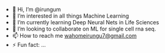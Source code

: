- 👋 Hi, I’m @irungum
- 👀 I’m interested in all things Machine Learning
- 🌱 I’m currently learning Deep Neural Nets in Life Sciences
- 💞️ I’m looking to collaborate on ML for single cell rna seq. 
- 📫 How to reach me wahomeirungu7@gmail.com
- ⚡ Fun fact: ...

<!---
irungum/irungum is a ✨ special ✨ repository because its `README.md` (this file) appears on your GitHub profile.
You can click the Preview link to take a look at your changes.
--->
